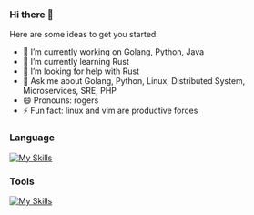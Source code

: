 ### Hi there 👋

<!--
**rogerogers/rogerogers** is a ✨ _special_ ✨ repository because its `README.md` (this file) appears on your GitHub profile.
-->
<!-- - 👯 I’m looking to collaborate on ... -->
<!-- - 📫 How to reach me: -->
<!-- - ⚡ Fun fact: -->
Here are some ideas to get you started:

- 🔭 I’m currently working on Golang, Python, Java
- 🌱 I’m currently learning Rust
- 🤔 I’m looking for help with Rust
- 💬 Ask me about Golang, Python, Linux, Distributed System, Microservices, SRE, PHP
- 😄 Pronouns: rogers
- ⚡ Fun fact: linux and vim are productive forces

### Language
[![My Skills](https://skillicons.dev/icons?i=vim,go,python,rust,javascript,php,lua&theme=light)](https://blog.rogerogers.com)

### Tools
[![My Skills](https://skillicons.dev/icons?i=vim,kubernetes,linux,postgres,redis,prometheus,grafana,qt,spring,regex&theme=light)](https://blog.rogerogers.com)
